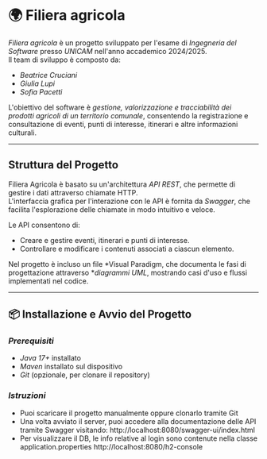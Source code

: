 # 🌍 Filiera agricola

*Filiera agricola* è un progetto sviluppato per l'esame di *Ingegneria del Software* presso *UNICAM* nell'anno accademico 2024/2025.  
Il team di sviluppo è composto da:
- *Beatrice Cruciani*
- *Giulia Lupi*
- *Sofia Pacetti*

L'obiettivo del software è *gestione, valorizzazione e tracciabilità dei prodotti agricoli di un territorio comunale*, consentendo la registrazione e consultazione di eventi, punti di interesse, itinerari e altre informazioni culturali.

---

## Struttura del Progetto

Filiera Agricola è basato su un'architettura *API REST*, che permette di gestire i dati attraverso chiamate HTTP.  
L'interfaccia grafica per l'interazione con le API è fornita da *Swagger*, che facilita l'esplorazione delle chiamate in modo intuitivo e veloce.

Le API consentono di:
-  Creare e gestire eventi, itinerari e punti di interesse.
-  Controllare e modificare i contenuti associati a ciascun elemento.

Nel progetto è incluso un file *Visual Paradigm, che documenta le fasi di progettazione attraverso **diagrammi UML*, mostrando casi d'uso e flussi implementati nel codice.

---

## 📦 Installazione e Avvio del Progetto

### *Prerequisiti*
- *Java 17+* installato
- *Maven* installato sul dispositivo
- *Git* (opzionale, per clonare il repository)

### *Istruzioni*
- Puoi scaricare il progetto manualmente oppure clonarlo tramite Git
- Una volta avviato il server, puoi accedere alla documentazione delle API tramite Swagger visitando:
http://localhost:8080/swagger-ui/index.html
- Per visualizzare il DB, le info relative al login sono contenute nella classe application.properties
http://localhost:8080/h2-console

